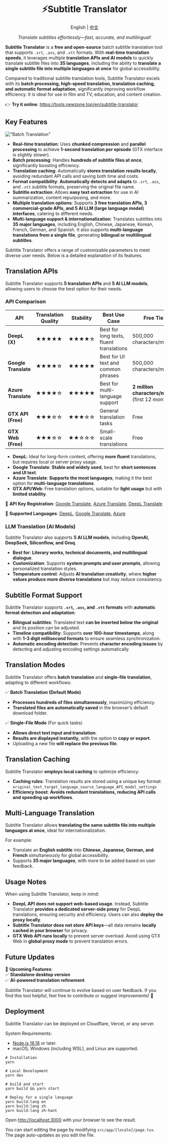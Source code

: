 <h1 align="center">
⚡️Subtitle Translator
</h1>
<p align="center">
    English | <a href="./README-zh.md">中文</a>
</p>
<p align="center">
    <em>Translate subtitles effortlessly—fast, accurate, and multilingual!</em>
</p>

**Subtitle Translator** is a **free and open-source** batch subtitle translation tool that supports `.srt`, `.ass`, and `.vtt` formats. With **real-time translation speeds**, it leverages multiple **translation APIs and AI models** to quickly translate subtitle files into **35 languages**, including the ability to **translate a single subtitle file into multiple languages at once** for global accessibility.  

Compared to traditional subtitle translation tools, Subtitle Translator excels with its **batch processing, high-speed translation, translation caching, and automatic format adaptation**, significantly improving workflow efficiency. It is ideal for use in film and TV, education, and content creation.  

👉 **Try it online**: <https://tools.newzone.top/en/subtitle-translator>  

## Key Features

!["Batch Translation"](https://img.newzone.top/subtile-translator.gif?imageMogr2/format/webp "Batch Translation")  

- **Real-time translation**: Uses **chunked compression** and **parallel processing** to achieve **1-second translation per episode** (GTX interface is slightly slower).  
- **Batch processing**: Handles **hundreds of subtitle files at once**, significantly boosting efficiency.  
- **Translation caching**: Automatically **stores translation results locally**, avoiding redundant API calls and saving both time and costs.  
- **Format compatibility**: **Automatically detects and adapts** to `.srt`, `.ass`, and `.vtt` subtitle formats, preserving the original file name.  
- **Subtitle extraction**: Allows **easy text extraction** for use in AI summarization, content repurposing, and more.  
- **Multiple translation options**: Supports **3 free translation APIs, 3 commercial-grade APIs, and 5 AI LLM (large language model) interfaces**, catering to different needs.  
- **Multi-language support & internationalization**: Translates subtitles into **35 major languages**, including English, Chinese, Japanese, Korean, French, German, and Spanish. It also supports **multi-language translations from a single file**, generating **bilingual or multilingual subtitles**.  

Subtitle Translator offers a range of customizable parameters to meet diverse user needs. Below is a detailed explanation of its features.  

## Translation APIs  

Subtitle Translator supports **5 translation APIs** and **5 AI LLM models**, allowing users to choose the best option for their needs.  

### API Comparison

| API | Translation Quality | Stability | Best Use Case | Free Tier |  
|-|-|-|-|-|  
| **DeepL (X)** | ★★★★★ | ★★★★☆ | Best for long texts, fluent translations | 500,000 characters/month |  
| **Google Translate** | ★★★★☆ | ★★★★★ | Best for UI text and common phrases | 500,000 characters/month |  
| **Azure Translate** | ★★★★☆ | ★★★★★ | Best for multi-language support | **2 million characters/month** (first 12 months) |  
| **GTX API (Free)** | ★★★☆☆ | ★★★☆☆ | General translation tasks | Free |  
| **GTX Web (Free)** | ★★★☆☆ | ★★☆☆☆ | Small-scale translations | Free |  

- **DeepL**: Ideal for long-form content, offering **more fluent** translations, but requires local or server proxy usage.  
- **Google Translate**: **Stable and widely used**, best for **short sentences and UI text**.  
- **Azure Translate**: **Supports the most languages**, making it the best option for **multi-language translations**.  
- **GTX API/Web**: Free translation options, suitable for **light usage** but with **limited stability**.  

🔹 **API Key Registration**: [Google Translate](https://cloud.google.com/translate/docs/setup?hl=zh-cn), [Azure Translate](https://learn.microsoft.com/zh-cn/azure/ai-services/translator/reference/v3-0-translate), [DeepL Translate](https://www.deepl.com/your-account/keys)  

🔹 **Supported Languages**: [DeepL](https://developers.deepl.com/docs/v/zh/api-reference/languages), [Google Translate](https://cloud.google.com/translate/docs/languages?hl=zh-cn), [Azure](https://learn.microsoft.com/zh-cn/azure/ai-services/translator/language-support)  

### LLM Translation (AI Models)  

Subtitle Translator also supports **5 AI LLM models**, including **OpenAI, DeepSeek, Siliconflow, and Groq**.  

- **Best for**: **Literary works, technical documents, and multilingual dialogue**.  
- **Customization**: Supports **system prompts and user prompts**, allowing personalized translation styles.  
- **Temperature control**: Adjusts **AI translation creativity**, where **higher values produce more diverse translations** but may reduce consistency.  

## Subtitle Format Support

Subtitle Translator supports **`.srt`, `.ass`, and `.vtt` formats** with **automatic format detection and adaptation**:  

- **Bilingual subtitles**: Translated text **can be inserted below the original** and its position can be adjusted.  
- **Timeline compatibility**: Supports **over 100-hour timestamps**, along with **1-3 digit millisecond formats** to ensure seamless synchronization.  
- **Automatic encoding detection**: Prevents **character encoding issues** by detecting and adjusting encoding settings automatically.  

## Translation Modes  

Subtitle Translator offers **batch translation** and **single-file translation**, adapting to different workflows:  

✅ **Batch Translation (Default Mode)**  

- **Processes hundreds of files simultaneously**, maximizing efficiency.  
- **Translated files are automatically saved** in the browser’s default download folder.  

✅ **Single-File Mode** (For quick tasks)  

- **Allows direct text input and translation**.  
- **Results are displayed instantly**, with the option to **copy or export**.  
- Uploading a new file **will replace the previous file**.  

## Translation Caching

Subtitle Translator **employs local caching** to optimize efficiency:  

- **Caching rules**: Translation results are stored using a unique key format:  
  `original_text_target_language_source_language_API_model_settings`  
- **Efficiency boost**: **Avoids redundant translations, reducing API calls and speeding up workflows**.  

## Multi-Language Translation  

Subtitle Translator allows **translating the same subtitle file into multiple languages at once**, ideal for internationalization.  

For example:  

- Translate an **English subtitle** into **Chinese, Japanese, German, and French** simultaneously for global accessibility.  
- Supports **35 major languages**, with more to be added based on user feedback.  

## Usage Notes  

When using Subtitle Translator, keep in mind:  

- **DeepL API does not support web-based usage**. Instead, Subtitle Translator **provides a dedicated server-side proxy** for DeepL translations, ensuring security and efficiency. Users can also **deploy the proxy locally**.  
- **Subtitle Translator does not store API keys**—all data remains **locally cached in your browser** for privacy.  
- **GTX Web API runs locally** to prevent server overload. Avoid using GTX Web in **global proxy mode** to prevent translation errors.  

## Future Updates

🚀 **Upcoming Features**:  
✅ **Standalone desktop version**  
✅ **AI-powered translation refinement**  

Subtitle Translator will continue to evolve based on user feedback. If you find this tool helpful, feel free to contribute or suggest improvements! 🚀

## Deployment  

Subtitle Translator can be deployed on Cloudflare, Vercel, or any server.

System Requirements:

- [Node.js 18.18](https://nodejs.org/) or later.
- macOS, Windows (including WSL), and Linux are supported.

```shell
# Installation
yarn

# Local Development
yarn dev

# build and start
yarn build && yarn start

# Deploy for a single language
yarn build:lang en
yarn build:lang zh
yarn build:lang zh-hant
```

Open [http://localhost:3000](http://localhost:3000) with your browser to see the result.

You can start editing the page by modifying `src/app/[locale]/page.tsx`. The page auto-updates as you edit the file.
